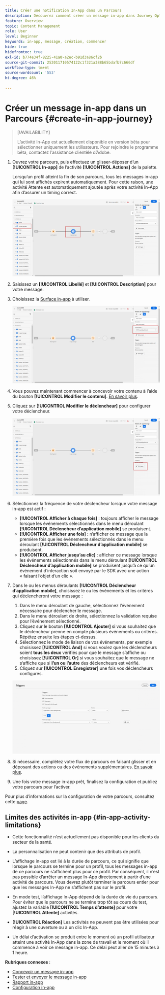 ```yaml
---
title: Créer une notification In-App dans un Parcours
description: Découvrez comment créer un message in-app dans Journey Optimizer
feature: Overview
topic: Content Management
role: User
level: Beginner
keywords: in-app, message, création, commencer
hide: true
hidefromtoc: true
exl-id: b774e34f-8225-41a0-a2ec-b91d3a86cf2b
source-git-commit: 252011710574122c1f321a388b65bdafb7c666df
workflow-type: tm+mt
source-wordcount: '553'
ht-degree: 46%

---
```


# Créer un message in-app dans un Parcours {#create-in-app-journey}

>[!AVAILABILITY]
>
>L’activité In-App est actuellement disponible en version bêta pour sélectionner uniquement les utilisateurs. Pour rejoindre le programme bêta, contactez l’assistance clientèle d’Adobe.

1. Ouvrez votre parcours, puis effectuez un glisser-déposer d’un **[!UICONTROL In-app]** de l’activité **[!UICONTROL Actions]** de la palette.

   Lorsqu’un profil atteint la fin de son parcours, tous les messages in-app qui lui sont affichés expirent automatiquement. Pour cette raison, une activité Attente est automatiquement ajoutée après votre activité In-App afin d’assurer un timing correct.

   ![](assets/in_app_journey_1.png)

1. Saisissez un **[!UICONTROL Libellé]** et **[!UICONTROL Description]** pour votre message.

1. Choisissez la [Surface in-app](inapp-configuration.md) à utiliser.

   ![](assets/in_app_journey_2.png)

1. Vous pouvez maintenant commencer à concevoir votre contenu à l’aide du bouton **[!UICONTROL Modifier le contenu]**. [En savoir plus](design-in-app.md).

1. Cliquez sur **[!UICONTROL Modifier le déclencheur]** pour configurer votre déclencheur.

   ![](assets/in_app_journey_4.png)

1. Sélectionnez la fréquence de votre déclencheur lorsque votre message in-app est actif :

   * **[!UICONTROL Afficher à chaque fois]** : toujours afficher le message lorsque les événements sélectionnés dans le menu déroulant **[!UICONTROL Déclencheur d’application mobile]** se produisent.
   * **[!UICONTROL Afficher une fois]** : n’afficher ce message que la première fois que les événements sélectionnés dans le menu déroulant **[!UICONTROL Déclencheur d’application mobile]** se produisent.
   * **[!UICONTROL Afficher jusqu’au clic]** : afficher ce message lorsque les événements sélectionnés dans le menu déroulant **[!UICONTROL Déclencheur d’application mobile]** se produisent jusqu’à ce qu’un événement d’interaction soit envoyé par le SDK avec une action « faisant l’objet d’un clic ».

1. Dans le ou les menus déroulants **[!UICONTROL Déclencheur d’application mobile]**, choisissez le ou les événements et les critères qui déclencheront votre message :

   1. Dans le menu déroulant de gauche, sélectionnez l’événement nécessaire pour déclencher le message.
   1. Dans le menu déroulant de droite, sélectionnez la validation requise pour l’événement sélectionné.
   1. Cliquez sur le bouton **[!UICONTROL Ajouter]** si vous souhaitez que le déclencheur prenne en compte plusieurs événements ou critères. Répétez ensuite les étapes ci-dessus.
   1. Sélectionnez le mode de liaison de vos événements, par exemple choisissez **[!UICONTROL And]** si vous voulez que les déclencheurs soient **tous les deux** vérifiés pour que le message s’affiche ou choisissez **[!UICONTROL Or]** si vous souhaitez que le message ne s’affiche que si **l’un ou l’autre** des déclencheurs est vérifié.
   1. Cliquez sur **[!UICONTROL Enregistrer]** une fois vos déclencheurs configurés.

   ![](assets/in_app_journey_3.png)

1. Si nécessaire, complétez votre flux de parcours en faisant glisser et en déposant des actions ou des événements supplémentaires. [En savoir plus](../building-journeys/about-journey-activities.md).

1. Une fois votre message in-app prêt, finalisez la configuration et publiez votre parcours pour l’activer.

Pour plus d’informations sur la configuration de votre parcours, consultez cette [page](../building-journeys/journey-gs.md).

## Limites des activités in-app {#in-app-activity-limitations}

* Cette fonctionnalité n’est actuellement pas disponible pour les clients du secteur de la santé.

* La personnalisation ne peut contenir que des attributs de profil.

* L’affichage in-app est lié à la durée de parcours, ce qui signifie que lorsque le parcours se termine pour un profil, tous les messages in-app de ce parcours ne s’affichent plus pour ce profil.  Par conséquent, il n’est pas possible d’arrêter un message In-App directement à partir d’une activité de parcours. Vous devrez plutôt terminer le parcours entier pour que les messages In-App ne s’affichent pas sur le profil.

* En mode test, l’affichage In-App dépend de la durée de vie du parcours. Pour éviter que le parcours ne se termine trop tôt au cours du test, ajustez la variable **[!UICONTROL Temps d’attente]** pour votre **[!UICONTROL Attente]** activités.

* **[!UICONTROL Réaction]** Les activités ne peuvent pas être utilisées pour réagir à une ouverture ou à un clic In-App.

* Un délai d’activation se produit entre le moment où un profil utilisateur atteint une activité In-App dans la zone de travail et le moment où il commence à voir ce message in-app. Ce délai peut aller de 15 minutes à 1 heure.

**Rubriques connexes :**

* [Concevoir un message in-app](design-in-app.md)
* [Tester et envoyer le message in-app](send-in-app.md)
* [Rapport in-app](../reports/campaign-global-report.md#inapp-report)
* [Configuration in-app](inapp-configuration.md)
